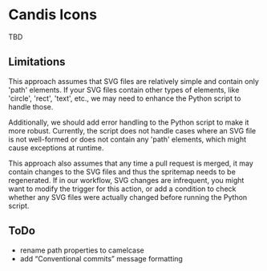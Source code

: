 # Candis Icons

TBD

## Limitations

This approach assumes that SVG files are relatively simple and contain only 'path' elements. If your SVG files contain other types of elements, like 'circle', 'rect', 'text', etc., we may need to enhance the Python script to handle those.

Additionally, we should add error handling to the Python script to make it more robust. Currently, the script does not handle cases where an SVG file is not well-formed or does not contain any 'path' elements, which might cause exceptions at runtime.

This approach also assumes that any time a pull request is merged, it may contain changes to the SVG files and thus the spritemap needs to be regenerated. If in our workflow, SVG changes are infrequent, you might want to modify the trigger for this action, or add a condition to check whether any SVG files were actually changed before running the Python script.

## ToDo

-   rename path properties to camelcase
-   add “Conventional commits” message formatting
